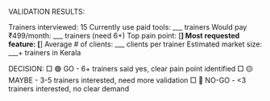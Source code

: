 VALIDATION RESULTS:

Trainers interviewed: 15
Currently use paid tools: ___ trainers
Would pay ₹499/month: ___ trainers (need 6+)
Top pain point: [________________]
Most requested feature: [________________]
Average # of clients: ___ clients per trainer
Estimated market size: ___+ trainers in Kerala

DECISION:
□ 🟢 GO - 6+ trainers said yes, clear pain point identified
□ 🟡 MAYBE - 3-5 trainers interested, need more validation
□ 🔴 NO-GO - <3 trainers interested, no clear demand
